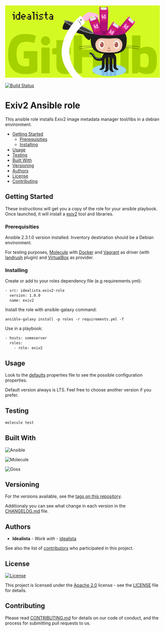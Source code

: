 ![Logo](https://raw.githubusercontent.com/idealista/exiv2-role/master/logo.gif)

[![Build Status](https://travis-ci.org/idealista/exiv2-role.svg?branch=master)](https://travis-ci.org/idealista/exiv2-role)
# Exiv2 Ansible role

This ansible role installs Exiv2 image metadata manager tool/libs in a debian environment.

- [Getting Started](#getting-started)
	- [Prerequisities](#prerequisities)
	- [Installing](#installing)
- [Usage](#usage)
- [Testing](#testing)
- [Built With](#built-with)
- [Versioning](#versioning)
- [Authors](#authors)
- [License](#license)
- [Contributing](#contributing)

## Getting Started

These instructions will get you a copy of the role for your ansible playbook. Once launched, it will install a [exiv2](http://www.exiv2.org/) tool and libraries.

### Prerequisities

Ansible 2.3.1.0 version installed.
Inventory destination should be a Debian environment.

For testing purposes, [Molecule](https://molecule.readthedocs.io/) with [Docker](https://www.docker.com/) and [Vagrant](https://www.vagrantup.com/) as driver (with [landrush](https://github.com/vagrant-landrush/landrush) plugin) and [VirtualBox](https://www.virtualbox.org/) as provider.

### Installing

Create or add to your roles dependency file (e.g requirements.yml):

```
- src: idealista.exiv2-role
  version: 1.0.0
  name: exiv2
```

Install the role with ansible-galaxy command:

```
ansible-galaxy install -p roles -r requirements.yml -f
```

Use in a playbook:

```
- hosts: someserver
  roles:
    - role: exiv2
```

## Usage

Look to the [defaults](defaults/main.yml) properties file to see the possible configuration properties.

Default version always is LTS. Feel free to choose another version if you prefer.

## Testing

```sh
molecule test
```

## Built With

![Ansible](https://img.shields.io/badge/ansible-2.3.1.0-green.svg)

![Molecule](https://img.shields.io/badge/molecule-1.25.0-green.svg)

![Goss](https://img.shields.io/badge/goss-0.3.5-green.svg)


## Versioning

For the versions available, see the [tags on this repository](https://github.com/idealista/exiv2-role/tags).

Additionaly you can see what change in each version in the [CHANGELOG.md](CHANGELOG.md) file.

## Authors

* **Idealista** - *Work with* - [idealista](https://github.com/idealista)

See also the list of [contributors](https://github.com/idealista/exiv2-role/contributors) who participated in this project.

## License

[![License](https://img.shields.io/badge/License-Apache%202.0-blue.svg)](https://opensource.org/licenses/Apache-2.0)

This project is licensed under the [Apache 2.0](https://www.apache.org/licenses/LICENSE-2.0) license - see the [LICENSE](LICENSE.txt) file for details.

## Contributing

Please read [CONTRIBUTING.md](.github/CONTRIBUTING.md) for details on our code of conduct, and the process for submitting pull requests to us.

